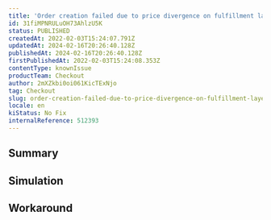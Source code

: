 ```yaml
---
title: 'Order creation failed due to price divergence on fulfillment layer'
id: 31fiMPNRULuOH73AhlzU5K
status: PUBLISHED
createdAt: 2022-02-03T15:24:07.791Z
updatedAt: 2024-02-16T20:26:40.128Z
publishedAt: 2024-02-16T20:26:40.128Z
firstPublishedAt: 2022-02-03T15:24:08.353Z
contentType: knownIssue
productTeam: Checkout
author: 2mXZkbi0oi061KicTExNjo
tag: Checkout
slug: order-creation-failed-due-to-price-divergence-on-fulfillment-layer
locale: en
kiStatus: No Fix
internalReference: 512393
---
```


## Summary



## Simulation



## Workaround



